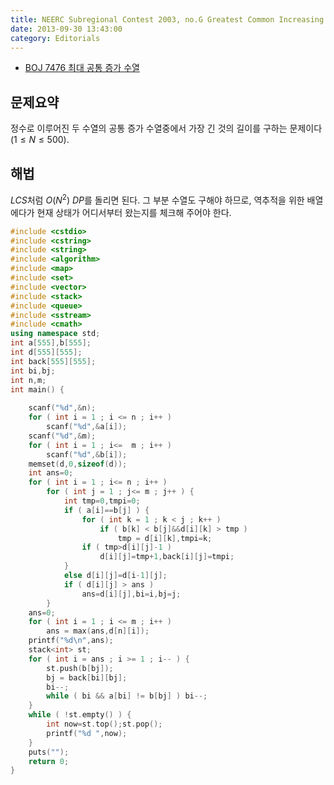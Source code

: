 ```yaml
---
title: NEERC Subregional Contest 2003, no.G Greatest Common Increasing Subsequence
date: 2013-09-30 13:43:00
category: Editorials
---
```


* [BOJ 7476 최대 공통 증가 수열](http://acmicpc.net/problem/7476)

## 문제요약

정수로 이루어진 두 수열의 공통 증가 수열중에서 가장 긴 것의 길이를 구하는 문제이다$(1\leq{}N\leq{}500)$. 


## 해법

$LCS$처럼 $O(N^2)$ $DP$를 돌리면 된다. 그 부분 수열도 구해야 하므로, 역추적을 위한 배열에다가 현재 상태가 어디서부터 왔는지를 체크해 주어야 한다. 


```cpp
#include <cstdio>
#include <cstring>
#include <string>
#include <algorithm>
#include <map>
#include <set>
#include <vector>
#include <stack>
#include <queue>
#include <sstream>
#include <cmath>
using namespace std;
int a[555],b[555];
int d[555][555];
int back[555][555];
int bi,bj;
int n,m;
int main() {
  
    scanf("%d",&n);
    for ( int i = 1 ; i <= n ; i++ )
        scanf("%d",&a[i]);
    scanf("%d",&m);
    for ( int i = 1 ; i<=  m ; i++ )
        scanf("%d",&b[i]);
    memset(d,0,sizeof(d));
    int ans=0;
    for ( int i = 1 ; i<= n ; i++ )
        for ( int j = 1 ; j<= m ; j++ ) {
            int tmp=0,tmpi=0;
            if ( a[i]==b[j] ) {
                for ( int k = 1 ; k < j ; k++ )
                    if ( b[k] < b[j]&&d[i][k] > tmp )
                        tmp = d[i][k],tmpi=k;
                if ( tmp>d[i][j]-1 )
                    d[i][j]=tmp+1,back[i][j]=tmpi;
            }
            else d[i][j]=d[i-1][j];
            if ( d[i][j] > ans )
                ans=d[i][j],bi=i,bj=j;
        }
    ans=0;
    for ( int i = 1 ; i <= m ; i++ )
        ans = max(ans,d[n][i]);
    printf("%d\n",ans);
    stack<int> st;
    for ( int i = ans ; i >= 1 ; i-- ) {
        st.push(b[bj]);
        bj = back[bi][bj];
        bi--;
        while ( bi && a[bi] != b[bj] ) bi--;
    }
    while ( !st.empty() ) {
        int now=st.top();st.pop();
        printf("%d ",now);
    }
    puts("");
    return 0;
}
```
